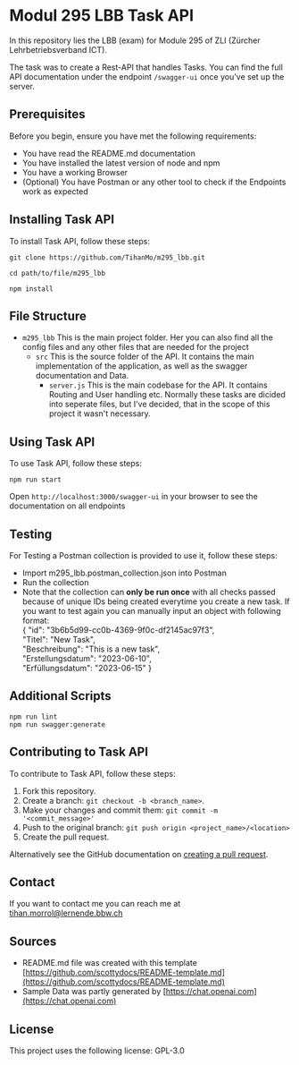 # Modul 295 LBB Task API

In this repository lies the LBB (exam) for Module 295 of ZLI (Zürcher Lehrbetriebsverband ICT).

The task was to create a Rest-API that handles Tasks. You can find the full API documentation under the endpoint `/swagger-ui` once you've set up the server.

## Prerequisites

Before you begin, ensure you have met the following requirements:

* You have read the README.md documentation
* You have installed the latest version of node and npm
* You have a working Browser
* (Optional) You have Postman or any other tool to check if the Endpoints work as expected

## Installing Task API

To install Task API, follow these steps:

```
git clone https://github.com/TihanMo/m295_lbb.git
```

```
cd path/to/file/m295_lbb
```

```
npm install
```

## File Structure

* `m295_lbb` This is the main project folder. Her you can also find all the config files and any other files that are needed for the project
  * `src` This is the source folder of the API. It contains the main implementation of the application, as well as the swagger documentation and Data.
    * `server.js` This is the main codebase for the API. It contains Routing and User handling etc. Normally these tasks are dicided into seperate files, but I've decided, that in the scope of this project it wasn't necessary.

## Using Task API

To use Task API, follow these steps:

```
npm run start
```

Open `http://localhost:3000/swagger-ui` in your browser to see the documentation on all endpoints

## Testing

For Testing a Postman collection is provided to use it, follow these steps:

* Import m295_lbb.postman_collection.json into Postman
* Run the collection
* Note that the collection can **only be run once** with all checks passed because of unique IDs being created everytime you create a new task. If you want to test again you can manually input an object with following format:  
  {
    "id": "3b6b5d99-cc0b-4369-9f0c-df2145ac97f3",  
    "Titel": "New Task",  
    "Beschreibung": "This is a new task",  
    "Erstellungsdatum": "2023-06-10",  
    "Erfüllungsdatum": "2023-06-15"
  }

## Additional Scripts

```
npm run lint
npm run swagger:generate
```

## Contributing to Task API

To contribute to Task API, follow these steps:

1. Fork this repository.
2. Create a branch: `git checkout -b <branch_name>`.
3. Make your changes and commit them: `git commit -m '<commit_message>'`
4. Push to the original branch: `git push origin <project_name>/<location>`
5. Create the pull request.

Alternatively see the GitHub documentation on [creating a pull request](https://help.github.com/en/github/collaborating-with-issues-and-pull-requests/creating-a-pull-request).

## Contact

If you want to contact me you can reach me at [tihan.morrol@lernende.bbw.ch](tihan.morrol@lernende.bbw.ch)

## Sources

* README.md file was created with this template [https://github.com/scottydocs/README-template.md](https://github.com/scottydocs/README-template.md)
* Sample Data was partly generated by [https://chat.openai.com](https://chat.openai.com)

## License

This project uses the following license: GPL-3.0
